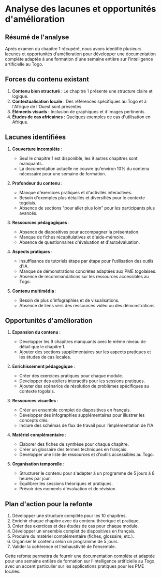 # Analyse des lacunes et opportunités d'amélioration

## Résumé de l'analyse

Après examen du chapitre 1 récupéré, nous avons identifié plusieurs lacunes et opportunités d'amélioration pour développer une documentation complète adaptée à une formation d'une semaine entière sur l'intelligence artificielle au Togo.

## Forces du contenu existant

1. **Contenu bien structuré** : Le chapitre 1 présente une structure claire et logique.
2. **Contextualisation locale** : Des références spécifiques au Togo et à l'Afrique de l'Ouest sont présentes.
3. **Éléments visuels** : Inclusion de graphiques et d'images pertinents.
4. **Études de cas africaines** : Quelques exemples de cas d'utilisation en Afrique.

## Lacunes identifiées

1. **Couverture incomplète** :
   - Seul le chapitre 1 est disponible, les 9 autres chapitres sont manquants.
   - La documentation actuelle ne couvre qu'environ 10% du contenu nécessaire pour une semaine de formation.

2. **Profondeur du contenu** :
   - Manque d'exercices pratiques et d'activités interactives.
   - Besoin d'exemples plus détaillés et diversifiés pour le contexte togolais.
   - Absence de sections "pour aller plus loin" pour les participants plus avancés.

3. **Ressources pédagogiques** :
   - Absence de diapositives pour accompagner la présentation.
   - Manque de fiches récapitulatives et d'aide-mémoire.
   - Absence de questionnaires d'évaluation et d'autoévaluation.

4. **Aspects pratiques** :
   - Insuffisance de tutoriels étape par étape pour l'utilisation des outils d'IA.
   - Manque de démonstrations concrètes adaptées aux PME togolaises.
   - Absence de recommandations sur les ressources accessibles au Togo.

5. **Contenu multimédia** :
   - Besoin de plus d'infographies et de visualisations.
   - Absence de liens vers des ressources vidéo ou des démonstrations.

## Opportunités d'amélioration

1. **Expansion du contenu** :
   - Développer les 9 chapitres manquants avec le même niveau de détail que le chapitre 1.
   - Ajouter des sections supplémentaires sur les aspects pratiques et les études de cas locales.

2. **Enrichissement pédagogique** :
   - Créer des exercices pratiques pour chaque module.
   - Développer des ateliers interactifs pour les sessions pratiques.
   - Ajouter des scénarios de résolution de problèmes spécifiques au contexte togolais.

3. **Ressources visuelles** :
   - Créer un ensemble complet de diapositives en français.
   - Développer des infographies supplémentaires pour illustrer les concepts clés.
   - Inclure des schémas de flux de travail pour l'implémentation de l'IA.

4. **Matériel complémentaire** :
   - Élaborer des fiches de synthèse pour chaque chapitre.
   - Créer un glossaire des termes techniques en français.
   - Développer une liste de ressources et d'outils accessibles au Togo.

5. **Organisation temporelle** :
   - Structurer le contenu pour s'adapter à un programme de 5 jours à 8 heures par jour.
   - Équilibrer les sessions théoriques et pratiques.
   - Prévoir des moments d'évaluation et de révision.

## Plan d'action pour la refonte

1. Développer une structure complète pour les 10 chapitres.
2. Enrichir chaque chapitre avec du contenu théorique et pratique.
3. Créer des exercices et des études de cas pour chaque module.
4. Développer un ensemble complet de diapositives en français.
5. Produire du matériel complémentaire (fiches, glossaire, etc.).
6. Organiser le contenu selon un programme de 5 jours.
7. Valider la cohérence et l'exhaustivité de l'ensemble.

Cette refonte permettra de fournir une documentation complète et adaptée pour une semaine entière de formation sur l'intelligence artificielle au Togo, avec un accent particulier sur les applications pratiques pour les PME locales.
